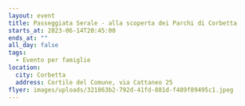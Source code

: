 ```yaml
---
layout: event
title: Passeggiata Serale - alla scoperta dei Parchi di Corbetta
starts_at: 2023-06-14T20:45:00
ends_at: ""
all_day: false
tags:
  - Evento per famiglie
location:
  city: Corbetta
  address: Cortile del Comune, via Cattaneo 25
flyer: images/uploads/321863b2-792d-41fd-881d-f489f89495c1.jpeg
---
```

